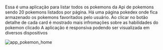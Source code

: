 Essa é uma aplicação para listar todos os pokemons da Api de pokemons sendo 20 pokemons listados por página.
Há uma página pokedex onde fica armazenado os pokemons favoritados pelo usuário. Ao clicar no botão detalhe de cada card é mostrado mais infromações sobre as habilidades do pokemon clicado
A aplicação é responsiva podendo ser visualizada em diversos dispositivos
<br/>

![app_pokemon_home](https://github.com/DiegoGLins/Ativ_Final_Mod_Pokemon/assets/107010634/f9561994-758f-49da-ae42-eca68faf7586)
<br/>

<br/>


